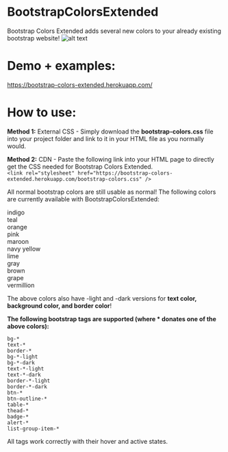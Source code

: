 # BootstrapColorsExtended
Bootstrap Colors Extended adds several new colors to your already existing bootstrap website!
![alt text](https://github.com/robert1233/BootstrapColorsExtended/blob/master/readmeAssets/colors.JPG)
  
# Demo + examples:
https://bootstrap-colors-extended.herokuapp.com/

# How to use:
**Method 1:** External CSS - Simply download the **bootstrap-colors.css** file into your project folder and link to it in your HTML file as you normally would.

**Method 2:** CDN - Paste the following link into your HTML page to directly get the CSS needed for Bootstrap Colors Extended.  
```<link rel="stylesheet" href="https://bootstrap-colors-extended.herokuapp.com/bootstrap-colors.css" />```

All normal bootstrap colors are still usable as normal! The following colors are currently available with BootstrapColorsExtended:

indigo  
teal  
orange  
pink  
maroon  
navy 
yellow  
lime  
gray  
brown  
grape  
vermillion  

The above colors also have -light and -dark versions for **text color, background color, and border color**!

**The following bootstrap tags are supported (where * donates one of the above colors):**
```
bg-*
text-*
border-*
bg-*-light
bg-*-dark
text-*-light
text-*-dark
border-*-light
border-*-dark
btn-*
btn-outline-*
table-*
thead-*
badge-*
alert-*
list-group-item-*
```

All tags work correctly with their hover and active states.

